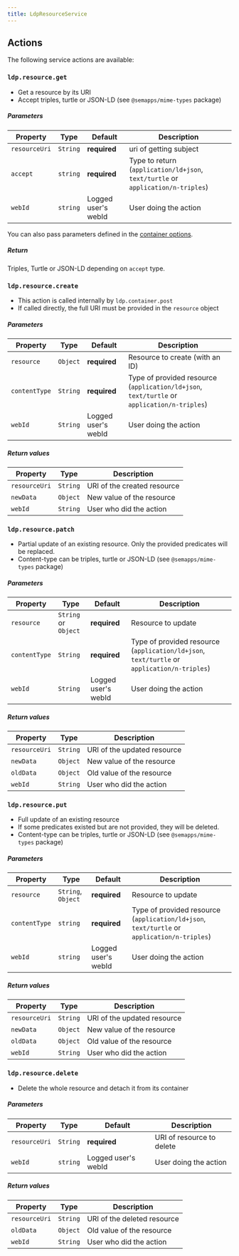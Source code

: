 ```yaml
---
title: LdpResourceService
---
```


## Actions

The following service actions are available:


### `ldp.resource.get`
* Get a resource by its URI
* Accept triples, turtle or JSON-LD (see `@semapps/mime-types` package)

##### Parameters
| Property | Type | Default | Description |
| -------- | ---- | ------- | ----------- |
| `resourceUri` | `String`  | **required** | uri of getting subject |
| `accept` | `string` | **required** | Type to return (`application/ld+json`, `text/turtle` or `application/n-triples`) |
| `webId` | `string` | Logged user's webId | User doing the action |

You can also pass parameters defined in the [container options](./index.md#container-options).

##### Return
Triples, Turtle or JSON-LD depending on `accept` type.


### `ldp.resource.create`
* This action is called internally by `ldp.container.post`
* If called directly, the full URI must be provided in the `resource` object

##### Parameters
| Property | Type | Default | Description                                                                                 |
| -------- | ---- | ------- |---------------------------------------------------------------------------------------------|
| `resource` | `Object`  | **required** | Resource to create (with an ID)                                                             |
| `contentType` | `String` | **required** | Type of provided resource (`application/ld+json`, `text/turtle` or `application/n-triples`) |
| `webId` | `String` | Logged user's webId | User doing the action                                                                       |

##### Return values
| Property      | Type     | Description                 |
|---------------|----------|-----------------------------|
| `resourceUri` | `String` | URI of the created resource |
| `newData`     | `Object` | New value of the resource   |
| `webId`       | `String` | User who did the action     |


### `ldp.resource.patch`
* Partial update of an existing resource. Only the provided predicates will be replaced.
* Content-type can be triples, turtle or JSON-LD (see `@semapps/mime-types` package)

##### Parameters
| Property | Type | Default | Description |
| -------- | ---- | ------- | ----------- |
| `resource` | `String` or `Object`  | **required** | Resource to update |
| `contentType` | `String` | **required** | Type of provided resource (`application/ld+json`, `text/turtle` or `application/n-triples`) |
| `webId` | `String` | Logged user's webId | User doing the action |

##### Return values
| Property      | Type     | Description                 |
|---------------|----------|-----------------------------|
| `resourceUri` | `String` | URI of the updated resource |
| `newData`     | `Object` | New value of the resource   |
| `oldData`     | `Object` | Old value of the resource   |
| `webId`       | `String` | User who did the action     |


### `ldp.resource.put`
* Full update of an existing resource
* If some predicates existed but are not provided, they will be deleted.
* Content-type can be triples, turtle or JSON-LD (see `@semapps/mime-types` package)

##### Parameters
| Property | Type | Default | Description |
| -------- | ---- | ------- | ----------- |
| `resource` | `String`, `Object`  | **required** | Resource to update |
| `contentType` | `string` | **required** | Type of provided resource (`application/ld+json`, `text/turtle` or `application/n-triples`) |
| `webId` | `string` | Logged user's webId | User doing the action |

##### Return values
| Property      | Type     | Description                 |
|---------------|----------|-----------------------------|
| `resourceUri` | `String` | URI of the updated resource |
| `newData`     | `Object` | New value of the resource   |
| `oldData`     | `Object` | Old value of the resource   |
| `webId`       | `String` | User who did the action     |


### `ldp.resource.delete`
* Delete the whole resource and detach it from its container

##### Parameters
| Property | Type | Default | Description |
| -------- | ---- | ------- | ----------- |
| `resourceUri` | `String`| **required** | URI of resource to delete |
| `webId` | `string` | Logged user's webId | User doing the action |

##### Return values
| Property      | Type     | Description                 |
|---------------|----------|-----------------------------|
| `resourceUri` | `String` | URI of the deleted resource |
| `oldData`     | `Object` | Old value of the resource   |
| `webId`       | `String` | User who did the action     |